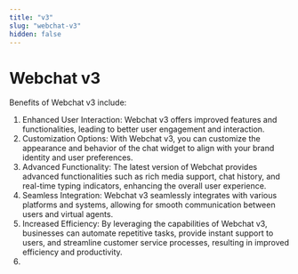```yaml
---
title: "v3"
slug: "webchat-v3"
hidden: false
---
```


# Webchat v3



Benefits of Webchat v3 include:

1. Enhanced User Interaction: Webchat v3 offers improved features and functionalities, leading to better user engagement and interaction.
2. Customization Options: With Webchat v3, you can customize the appearance and behavior of the chat widget to align with your brand identity and user preferences.
3. Advanced Functionality: The latest version of Webchat provides advanced functionalities such as rich media support, chat history, and real-time typing indicators, enhancing the overall user experience.
4. Seamless Integration: Webchat v3 seamlessly integrates with various platforms and systems, allowing for smooth communication between users and virtual agents.
5. Increased Efficiency: By leveraging the capabilities of Webchat v3, businesses can automate repetitive tasks, provide instant support to users, and streamline customer service processes, resulting in improved efficiency and productivity.
6. 